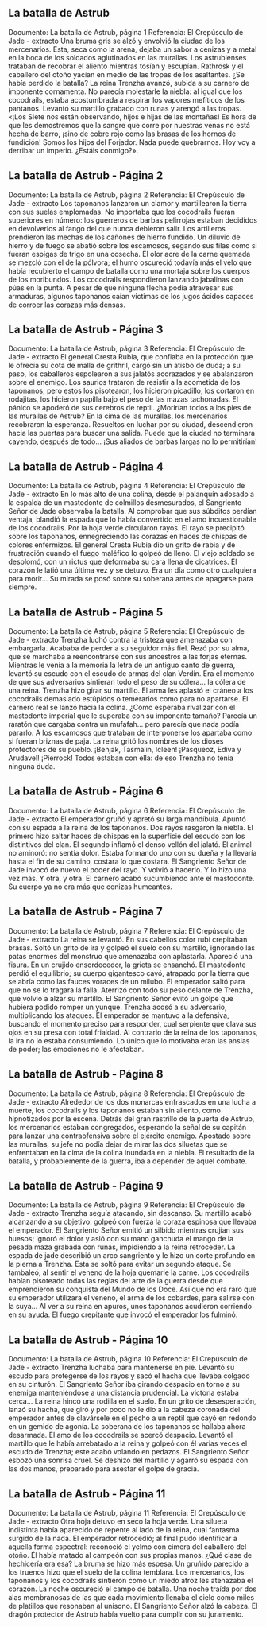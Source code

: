 ## La batalla de Astrub
Documento: La batalla de Astrub, página 1
Referencia: El Crepúsculo de Jade - extracto
Una bruma gris se alzó y envolvió la ciudad de los mercenarios. Esta, seca como la arena, dejaba un sabor a cenizas y a metal en la boca de los soldados aglutinados en las murallas. Los astrubienses trataban de recobrar el aliento mientras tosían y escupían. Rathrosk y el caballero del otoño yacían en medio de las tropas de los asaltantes. ¿Se había perdido la batalla?
La reina Trenzha avanzó, subida a su carnero de imponente cornamenta. No parecía molestarle la niebla: al igual que los cocodrails, estaba acostumbrada a respirar los vapores mefíticos de los pantanos. Levantó su martillo grabado con runas y arengó a las tropas.
«¡Los Siete nos están observando, hijos e hijas de las montañas! Es hora de que les demostremos que la sangre que corre por nuestras venas no está hecha de barro, ¡sino de cobre rojo como las brasas de los hornos de fundición! Somos los hijos del Forjador. Nada puede quebrarnos. Hoy voy a derribar un imperio. ¿Estáis conmigo?».

## La batalla de Astrub - Página 2
Documento: La batalla de Astrub, página 2
Referencia: El Crepúsculo de Jade - extracto
Los taponanos lanzaron un clamor y martillearon la tierra con sus suelas emplomadas. No importaba que los cocodrails fueran superiores en número: los guerreros de barbas pelirrojas estaban decididos en devolverlos al fango del que nunca debieron salir.
Los artilleros prendieron las mechas de los cañones de hierro fundido. Un diluvio de hierro y de fuego se abatió sobre los escamosos, segando sus filas como si fueran espigas de trigo en una cosecha. El olor acre de la carne quemada se mezcló con el de la pólvora; el humo oscureció todavía más el velo que había recubierto el campo de batalla como una mortaja sobre los cuerpos de los moribundos.
Los cocodrails respondieron lanzando jabalinas con púas en la punta. A pesar de que ninguna flecha podía atravesar sus armaduras, algunos taponanos caían víctimas de los jugos ácidos capaces de corroer las corazas más densas.

## La batalla de Astrub - Página 3
Documento: La batalla de Astrub, página 3
Referencia: El Crepúsculo de Jade - extracto
El general Cresta Rubia, que confiaba en la protección que le ofrecía su cota de malla de grithril, cargó sin un atisbo de duda; a su paso, los caballeros espolearon a sus jalatós acorazados y se abalanzaron sobre el enemigo. Los saurios trataron de resistir a la acometida de los taponanos, pero estos los pisotearon, los hicieron picadillo, los cortaron en rodajitas, los hicieron papilla bajo el peso de las mazas tachonadas. El pánico se apoderó de sus cerebros de reptil. ¿Morirían todos a los pies de las murallas de Astrub?
En la cima de las murallas, los mercenarios recobraron la esperanza. Resueltos en luchar por su ciudad, descendieron hacia las puertas para buscar una salida. Puede que la ciudad no terminara cayendo, después de todo... ¡Sus aliados de barbas largas no lo permitirían!

## La batalla de Astrub - Página 4
Documento: La batalla de Astrub, página 4
Referencia: El Crepúsculo de Jade - extracto
En lo más alto de una colina, desde el palanquín adosado a la espalda de un mastodonte de colmillos desmesurados, el Sangriento Señor de Jade observaba la batalla. Al comprobar que sus súbditos perdían ventaja, blandió la espada que lo había convertido en el amo incuestionable de los cocodrails. Por la hoja verde circularon rayos. El rayo se precipitó sobre los taponanos, ennegreciendo las corazas en haces de chispas de colores enfermizos.
El general Cresta Rubia dio un grito de rabia y de frustración cuando el fuego maléfico lo golpeó de lleno. El viejo soldado se desplomó, con un rictus que deformaba su cara llena de cicatrices. El corazón le latió una última vez y se detuvo. Era un día como otro cualquiera para morir... Su mirada se posó sobre su soberana antes de apagarse para siempre.

## La batalla de Astrub - Página 5
Documento: La batalla de Astrub, página 5
Referencia: El Crepúsculo de Jade - extracto
Trenzha luchó contra la tristeza que amenazaba con embargarla. Acababa de perder a su seguidor más fiel. Rezó por su alma, que se marchaba a reencontrarse con sus ancestros a las forjas eternas. Mientras le venía a la memoria la letra de un antiguo canto de guerra, levantó su escudo con el escudo de armas del clan Verdín. Era el momento de que sus adversarios sintieran todo el peso de su cólera... la cólera de una reina.
Trenzha hizo girar su martillo. El arma les aplastó el cráneo a los cocodrails demasiado estúpidos o temerarios como para no apartarse. El carnero real se lanzó hacia la colina. ¿Cómo esperaba rivalizar con el mastodonte imperial que le superaba con su imponente tamaño? Parecía un raratón que cargaba contra un mufafah... pero parecía que nada podía pararlo.
A los escamosos que trataban de interponerse los apartaba como si fueran briznas de paja. La reina gritó los nombres de los dioses protectores de su pueblo. ¡Benjak, Tasmalin, Icleen! ¡Pasqueoz, Ediva y Arudavel! ¡Pierrock! Todos estaban con ella: de eso Trenzha no tenía ninguna duda.

## La batalla de Astrub - Página 6
Documento: La batalla de Astrub, página 6
Referencia: El Crepúsculo de Jade - extracto
El emperador gruñó y apretó su larga mandíbula. Apuntó con su espada a la reina de los taponanos.
Dos rayos rasgaron la niebla. El primero hizo saltar haces de chispas en la superficie del escudo con los distintivos del clan. El segundo inflamó el denso vellón del jalató. El animal no aminoró: no sentía dolor. Estaba formando uno con su dueña y la llevaría hasta el fin de su camino, costara lo que costara.
El Sangriento Señor de Jade invocó de nuevo el poder del rayo. Y volvió a hacerlo. Y lo hizo una vez más. Y otra, y otra.
El carnero acabó sucumbiendo ante el mastodonte. Su cuerpo ya no era más que cenizas humeantes.

## La batalla de Astrub - Página 7
Documento: La batalla de Astrub, página 7
Referencia: El Crepúsculo de Jade - extracto
La reina se levantó. En sus cabellos color rubí crepitaban brasas. Soltó un grito de ira y golpeó el suelo con su martillo, ignorando las patas enormes del monstruo que amenazaba con aplastarla. Apareció una fisura. En un crujido ensordecedor, la grieta se ensanchó. El mastodonte perdió el equilibrio; su cuerpo gigantesco cayó, atrapado por la tierra que se abría como las fauces voraces de un milubo.
El emperador saltó para que no se lo tragara la falla. Aterrizó con todo su peso delante de Trenzha, que volvió a alzar su martillo.
El Sangriento Señor evitó un golpe que hubiera podido romper un yunque.
Trenzha acosó a su adversario, multiplicando los ataques. El emperador se mantuvo a la defensiva, buscando el momento preciso para responder, cual serpiente que clava sus ojos en su presa con total frialdad. Al contrario de la reina de los taponanos, la ira no lo estaba consumiendo. Lo único que lo motivaba eran las ansias de poder; las emociones no le afectaban.

## La batalla de Astrub - Página 8
Documento: La batalla de Astrub, página 8
Referencia: El Crepúsculo de Jade - extracto
Alrededor de los dos monarcas enfrascados en una lucha a muerte, los cocodrails y los taponanos estaban sin aliento, como hipnotizados por la escena. Detrás del gran rastrillo de la puerta de Astrub, los mercenarios estaban congregados, esperando la señal de su capitán para lanzar una contraofensiva sobre el ejército enemigo. Apostado sobre las murallas, su jefe no podía dejar de mirar las dos siluetas que se enfrentaban en la cima de la colina inundada en la niebla. El resultado de la batalla, y probablemente de la guerra, iba a depender de aquel combate.

## La batalla de Astrub - Página 9
Documento: La batalla de Astrub, página 9
Referencia: El Crepúsculo de Jade - extracto
Trenzha seguía atacando, sin descanso. Su martillo acabó alcanzando a su objetivo: golpeó con fuerza la coraza espinosa que llevaba el emperador. El Sangriento Señor emitió un silbido mientras crujían sus huesos; ignoró el dolor y asió con su mano ganchuda el mango de la pesada maza grabada con runas, impidiendo a la reina retroceder. La espada de jade describió un arco sangriento y le hizo un corte profundo en la pierna a Trenzha. Esta se soltó para evitar un segundo ataque. Se tambaleó, al sentir el veneno de la hoja quemarle la carne. Los cocodrails habían pisoteado todas las reglas del arte de la guerra desde que emprendieron su conquista del Mundo de los Doce. Así que no era raro que su emperador utilizara el veneno, el arma de los cobardes, para salirse con la suya...
Al ver a su reina en apuros, unos taponanos acudieron corriendo en su ayuda. El fuego crepitante que invocó el emperador los fulminó.

## La batalla de Astrub - Página 10
Documento: La batalla de Astrub, página 10
Referencia: El Crepúsculo de Jade - extracto
Trenzha luchaba para mantenerse en pie. Levantó su escudo para protegerse de los rayos y sacó el hacha que llevaba colgado en su cinturón. El Sangriento Señor iba girando despacio en torno a su enemiga manteniéndose a una distancia prudencial. La victoria estaba cerca... La reina hincó una rodilla en el suelo. En un grito de desesperación, lanzó su hacha, que giró y por poco no le dio a la cabeza coronada del emperador antes de clavársele en el pecho a un reptil que cayó en redondo en un gemido de agonía.
La soberana de los taponanos se hallaba ahora desarmada. El amo de los cocodrails se acercó despacio. Levantó el martillo que le había arrebatado a la reina y golpeó con él varias veces el escudo de Trenzha; este acabó volando en pedazos.
El Sangriento Señor esbozó una sonrisa cruel. Se deshizo del martillo y agarró su espada con las dos manos, preparado para asestar el golpe de gracia.

## La batalla de Astrub - Página 11
Documento: La batalla de Astrub, página 11
Referencia: El Crepúsculo de Jade - extracto
Otra hoja detuvo en seco la hoja verde. Una silueta indistinta había aparecido de repente al lado de la reina, cual fantasma surgido de la nada. El emperador retrocedió; al final pudo identificar a aquella forma espectral: reconoció el yelmo con cimera del caballero del otoño. Él había matado al campeón con sus propias manos. ¿Qué clase de hechicería era esa?
La bruma se hizo más espesa. Un gruñido parecido a los truenos hizo que el suelo de la colina temblara. Los mercenarios, los taponanos y los cocodrails sintieron como un miedo atroz les atenazaba el corazón.
La noche oscureció el campo de batalla. Una noche traída por dos alas membranosas de las que cada movimiento llenaba el cielo como miles de platillos que resonaban al unísono.
El Sangriento Señor alzó la cabeza. El dragón protector de Astrub había vuelto para cumplir con su juramento.
